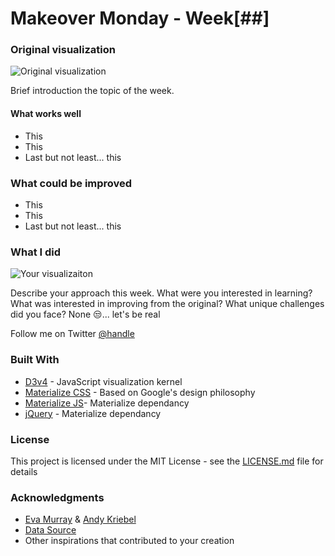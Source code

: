 # Makeover Monday - Week[##]

### Original visualization
![Original visualization](https://pbs.twimg.com/profile_images/562466745340817408/_nIu8KHX.jpeg)

Brief introduction the topic of the week.

#### What works well
* This
* This
* Last but not least... this

### What could be improved
* This
* This
* Last but not least... this

### What I did
![Your visualizaiton](http://metacentricities.com/wp-content/uploads/2016/09/Lion-5.jpg)


Describe your approach this week. What were you interested in learning? What was interested in improving from the original? What unique challenges did you face? None 😒... let's be real

Follow me on Twitter [@handle](twitter.com/handle)

### Built With

* [D3v4](https://d3js.org/d3.v4.min.js) - JavaScript visualization kernel
* [Materialize CSS](https://cdnjs.cloudflare.com/ajax/libs/materialize/0.100.2/css/materialize.min.css) - Based on Google's design philosophy
* [Materialize JS](https://cdnjs.cloudflare.com/ajax/libs/materialize/0.100.2/js/materialize.min.js)- Materialize dependancy
* [jQuery](https://code.jquery.com/jquery-3.2.1.min.js) - Materialize dependancy

### License

This project is licensed under the MIT License - see the [LICENSE.md](LICENSE.md) file for details

### Acknowledgments

* [Eva Murray](https://twitter.com/TriMyData) & [Andy Kriebel](https://twitter.com/VizWizBI)
* [Data Source](datasource.com)
* Other inspirations that contributed to your creation